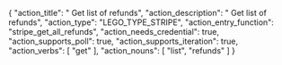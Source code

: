 {
"action_title": " Get list of refunds",
"action_description": " Get list of refunds",
"action_type": "LEGO_TYPE_STRIPE",
"action_entry_function": "stripe_get_all_refunds",
"action_needs_credential": true,
"action_supports_poll": true,
"action_supports_iteration": true,
"action_verbs": [
"get"
],
"action_nouns": [
"list",
"refunds"
]
}
